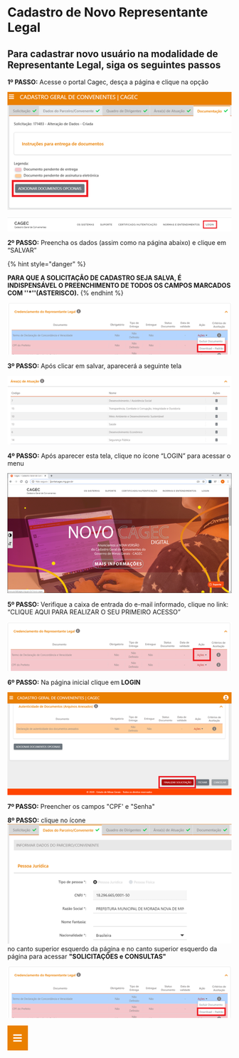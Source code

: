 # Cadastro de Novo Representante Legal

## Para cadastrar novo usuário na modalidade de Representante Legal, siga os seguintes passos

**1º PASSO:** Acesse o portal Cagec, desça a página e clique na opção 

![](../.gitbook/assets/image%20%2827%29.png)

![](../.gitbook/assets/image%20%2820%29.png)

**2º PASSO:** Preencha os dados \(assim como na página abaixo\) e clique em “SALVAR”

{% hint style="danger" %}

**PARA QUE A SOLICITAÇÃO DE CADASTRO SEJA SALVA, É INDISPENSÁVEL O PREENCHIMENTO DE TODOS OS CAMPOS MARCADOS COM  ''\*''\(ASTERISCO\).**
{% endhint %}

![](../.gitbook/assets/image%20%2866%29.png)

**3º PASSO:** Após clicar em salvar, aparecerá a seguinte tela

![](../.gitbook/assets/image%20%2851%29.png)

**4º PASSO:**  Após aparecer esta tela, clique no ícone “LOGIN” para acessar o menu

![](../.gitbook/assets/image%20%2843%29.png)

**5º PASSO:** Verifique a caixa de entrada do e-mail informado, clique no link: “CLIQUE AQUI PARA REALIZAR O SEU PRIMEIRO ACESSO”

![](../.gitbook/assets/image%20%2838%29.png)

**6º PASSO:** 
Na página inicial clique em **LOGIN**

![](../.gitbook/assets/image%20%2842%29.png)

**7º PASSO:** 
Preencher os campos "CPF' e "Senha"



**8º PASSO:** 
clique no ícone ![](../.gitbook/assets/image%20%2839%29.png) no canto superior esquerdo da página e no canto superior esquerdo da página para acessar   **"SOLICITAÇÕES e CONSULTAS"**

![](../.gitbook/assets/image%20%2864%29.png)

![](../.gitbook/assets/image%20%2819%29.png)


